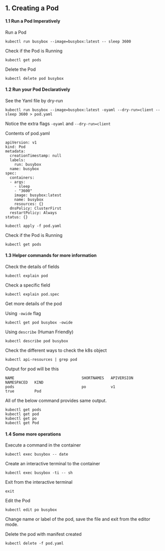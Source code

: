 ## 1. Creating a Pod

#### 1.1 Run a Pod Imperatively

Run a Pod
```
kubectl run busybox --image=busybox:latest -- sleep 3600
```

Check if the Pod is Running 

```
kubectl get pods
```

Delete the Pod

```
kubectl delete pod busybox
```

#### 1.2 Run your Pod Declaratively

See the Yaml file by dry-run

```
kubectl run busybox --image=busybox:latest -oyaml --dry-run=client -- sleep 3600 > pod.yaml
```
Notice the extra flags `-oyaml` and `--dry-run=client`

Contents of pod.yaml
```
apiVersion: v1
kind: Pod
metadata:
  creationTimestamp: null
  labels:
    run: busybox
  name: busybox
spec:
  containers:
  - args:
    - sleep
    - "3600"
    image: busybox:latest
    name: busybox
    resources: {}
  dnsPolicy: ClusterFirst
  restartPolicy: Always
status: {}
```


``` 
kubectl apply -f pod.yaml
```
Check if the Pod is Running 
```
kubectl get pods
```

#### 1.3 Helper commands for more information

Check the details of fields
```
kubectl explain pod
```

Check a specific field
```
kubectl explain pod.spec
```

Get more details of the pod

Using `-owide` flag
```
kubectl get pod busybox -owide
```

Using `describe` (Human Friendly)
```
kubectl describe pod busybox
```

Check the different ways to check the k8s object
```
kubectl api-resources | grep pod
```
Output for pod will be this
```
NAME                              SHORTNAMES   APIVERSION                             NAMESPACED   KIND
pods                              po           v1                                     true         Pod
```
All of the below command provides same output.
```
kubectl get pods
kubectl get pod
kubectl get po
kubectl get Pod
```
#### 1.4 Some more operations

Execute a command in the container
```
kubectl exec busybox -- date
```

Create an interactive terminal to the container
```
kubectl exec busybox -ti -- sh
```
Exit from the interactive terminal
```
exit
```


Edit the Pod
```
kubectl edit po busybox
```
Change name or label of the pod, save the file and exit from the editor mode.

Delete the pod with manifest created
```
kubectl delete -f pod.yaml
```

